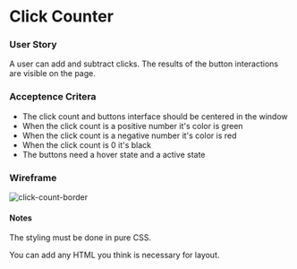 # Click Counter

### User Story
A user can add and subtract clicks. The results of the button interactions are visible on the page.

### Acceptence Critera
* The click count and buttons interface should be centered in the window
* When the click count is a positive number it's color is green
* When the click count is a negative number it's color is red
* When the click count is 0 it's black
* The buttons need a hover state and a active state

### Wireframe
![click-count-border](https://user-images.githubusercontent.com/43013061/167004192-b92aa993-0f4d-4511-9142-edcdd027fcca.png)



#### Notes
The styling must be done in pure CSS.

You can add any HTML you think is necessary for layout.
